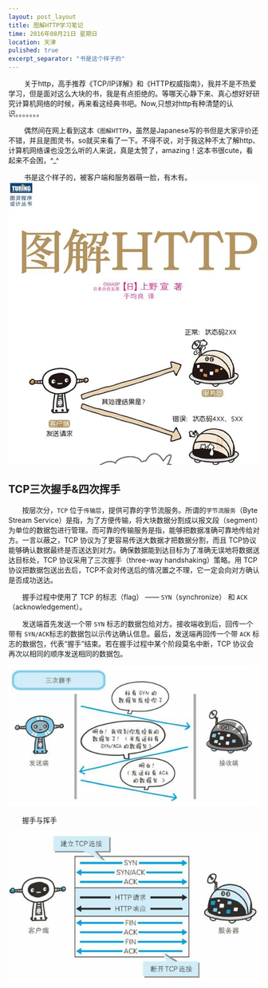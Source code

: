 ```yaml
---
layout: post_layout
title: 图解HTTP学习笔记
time: 2016年08月21日 星期日
location: 天津
pulished: true
excerpt_separator: "书是这个样子的"
---
```

&#160; &#160; &#160; &#160; 关于http，高手推荐《TCP/IP详解》和《HTTP权威指南》，我并不是不热爱学习，但是面对这么大块的书，我是有点拒绝的。等哪天心静下来、真心想好好研究计算机网络的时候，再来看这经典书吧。Now,只想对http有种清楚的认识。。。。。。。


&#160; &#160; &#160; &#160; 偶然间在网上看到这本`《图解HTTP》`，虽然是Japanese写的书但是大家评价还不错，并且是图灵书，so就买来看了一下。不得不说，对于我这种不太了解http、计算机网络课也没怎么听的人来说，真是太赞了，amazing！这本书很cute，看起来不会困，^_^


&#160; &#160; &#160; &#160; 书是这个样子的，被客户端和服务器萌一脸，有木有。
<img src="/assets/img/HTTP_Learning/book.png" alt="图解HTTP 上野·宣 于均良（译者）人民邮电出版社">

## TCP三次握手&四次挥手

&#160; &#160; &#160; &#160;按层次分，`TCP` 位于`传输层`，提供可靠的字节流服务。所谓的`字节流服务`（Byte Stream Service）是指，为了方便传输，将大块数据分割成以报文段（segment）为单位的数据包进行管理。而可靠的传输服务是指，能够把数据准确可靠地传给对方。一言以蔽之，TCP 协议为了更容易传送大数据才把数据分割，而且 TCP协议能够确认数据最终是否送达到对方。确保数据能到达目标为了准确无误地将数据送达目标处，TCP 协议采用了三次握手（three-way handshaking）策略。用 TCP 协议把数据包送出去后，TCP不会对传送后的情况置之不理，它一定会向对方确认是否成功送达。


&#160; &#160; &#160; &#160;握手过程中使用了 TCP 的标志（flag） —— `SYN`（synchronize） 和
`ACK`（acknowledgement）。

&#160; &#160; &#160; &#160;发送端首先发送一个带 `SYN` 标志的数据包给对方。接收端收到后，回传一个带有 `SYN/ACK`标志的数据包以示传达确认信息。最后，发送端再回传一个带 `ACK` 标志的数据包，代表“握手”结束。若在握手过程中某个阶段莫名中断，TCP 协议会再次以相同的顺序发送相同的数据包。

<img src="/assets/img/HTTP_Learning/0.png" alt="图片无法正常显示">

&#160; &#160; &#160; &#160;握手与挥手

<img src="/assets/img/HTTP_Learning/1.png" alt="图片无法正常显示">



